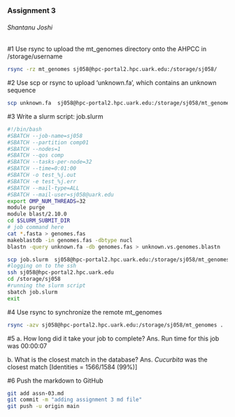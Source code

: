 ### Assignment 3 
###### Shantanu Joshi   


 
#1 Use rsync to upload the mt_genomes directory onto the AHPCC in /storage/username
```sh
rsync -rz mt_genomes sj058@hpc-portal2.hpc.uark.edu:/storage/sj058/ 
```
#2 Use scp or rsync to upload ‘unknown.fa’, which contains an unknown sequence
```sh
scp unknown.fa  sj058@hpc-portal2.hpc.uark.edu:/storage/sj058/mt_genomes
```

#3 Write a slurm script: job.slurm

```sh
#!/bin/bash
#SBATCH --job-name=sj058
#SBATCH --partition comp01
#SBATCH --nodes=1
#SBATCH --qos comp
#SBATCH --tasks-per-node=32
#SBATCH --time=0:01:00
#SBATCH -o test_%j.out
#SBATCH -e test_%j.err
#SBATCH --mail-type=ALL
#SBATCH --mail-user=sj058@uark.edu
export OMP_NUM_THREADS=32
module purge
module blast/2.10.0
cd $SLURM_SUBMIT_DIR
# job command here
cat *.fasta > genomes.fas
makeblastdb -in genomes.fas -dbtype nucl
blastn -query unknown.fa -db genomes.fas > unknown.vs.genomes.blastn
```

```sh
scp job.slurm  sj058@hpc-portal2.hpc.uark.edu:/storage/sj058/mt_genomes
#logging on to the ssh
ssh sj058@hpc-portal2.hpc.uark.edu
cd /storage/sj058
#running the slurm script
sbatch job.slurm
exit
```
#4 Use rsync to synchronize the remote mt_genomes
```sh
rsync -azv sj058@hpc-portal2.hpc.uark.edu:/storage/sj058/mt_genomes .
```
#5 
a. How long did it take your job to complete?
Ans. Run time for this job was 00:00:07

b. What is the closest match in the database?
Ans. _Cucurbita_ was the closest match [Identities = 1566/1584 (99%)]

#6 Push the markdown to GitHub
```sh
git add assn-03.md
git commit -m "adding assignment 3 md file"
git push -u origin main
```